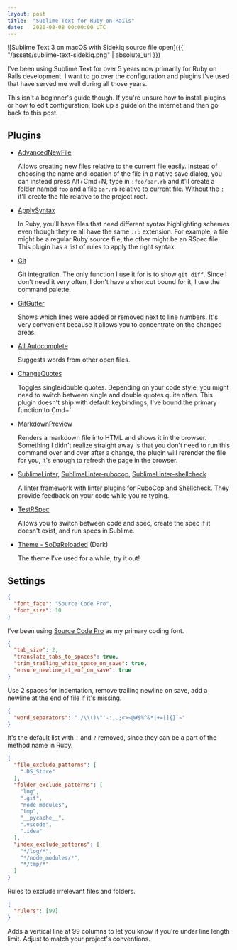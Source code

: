 ```yaml
---
layout: post
title:  "Sublime Text for Ruby on Rails"
date:   2020-08-08 00:00:00 UTC
---
```


![Sublime Text 3 on macOS with Sidekiq source file open]({{ "/assets/sublime-text-sidekiq.png" | absolute_url }})

I've been using Sublime Text for over 5 years now primarily for Ruby on Rails development. I want to go over the configuration and plugins I've used that have served me well during all those years.

This isn't a beginner's guide though. If you're unsure how to install plugins or how to edit configuration, look up a guide on the internet and then go back to this post.

## Plugins

* [AdvancedNewFile](https://github.com/skuroda/Sublime-AdvancedNewFile)

    Allows creating new files relative to the current file easily. Instead of choosing the name and location of the file in a native save dialog, you can instead press Alt+Cmd+N, type in `:foo/bar.rb` and it'll create a folder named `foo` and a file `bar.rb` relative to current file. Without the `:` it'll create the file relative to the project root.
* [ApplySyntax](https://github.com/facelessuser/ApplySyntax)

  In Ruby, you'll have files that need different syntax highlighting schemes even though they're all have the same `.rb` extension. For example, a file might be a regular Ruby source file, the other might be an RSpec file. This plugin has a list of rules to apply the right syntax.
* [Git](https://github.com/kemayo/sublime-text-git)

  Git integration. The only function I use it for is to show `git diff`. Since I don't need it very often, I don't have a shortcut bound for it, I use the command palette.
* [GitGutter](https://packagecontrol.io/packages/GitGutter)

  Shows which lines were added or removed next to line numbers. It's very convenient because it allows you to concentrate on the changed areas.
* [All Autocomplete](https://github.com/alienhard/SublimeAllAutocomplete)

  Suggests words from other open files.
* [ChangeQuotes](https://github.com/colinta/SublimeChangeQuotes)

  Toggles single/double quotes. Depending on your code style, you might need to switch between single and double quotes quite often. This plugin doesn't ship with default keybindings, I've bound the primary function to Cmd+'
* [MarkdownPreview](https://github.com/facelessuser/MarkdownPreview)

  Renders a markdown file into HTML and shows it in the browser. Something I didn't realize straight away is that you don't need to run this command over and over after a change, the plugin will rerender the file for you, it's enough to refresh the page in the browser.
* [SublimeLinter](https://github.com/SublimeLinter/SublimeLinter), [SublimeLinter-rubocop](https://github.com/SublimeLinter/SublimeLinter-rubocop), [SublimeLinter-shellcheck](https://github.com/SublimeLinter/SublimeLinter-shellcheck)

  A linter framework with linter plugins for RuboCop and Shellcheck. They provide feedback on your code while you're typing.
* [TestRSpec](https://github.com/astrauka/TestRSpec)

  Allows you to switch between code and spec, create the spec if it doesn't exist, and run specs in Sublime.
* [Theme - SoDaReloaded](https://github.com/michaelworm/SoDaReloaded-Theme) (Dark)

  The theme I've used for a while, try it out!

## Settings

```json
{
  "font_face": "Source Code Pro",
  "font_size": 10
}
```

I've been using [Source Code Pro](https://github.com/adobe-fonts/source-code-pro) as my primary coding font.

```json
{
  "tab_size": 2,
  "translate_tabs_to_spaces": true,
  "trim_trailing_white_space_on_save": true,
  "ensure_newline_at_eof_on_save": true
}
```

Use 2 spaces for indentation, remove trailing newline on save, add a newline at the end of file if it's missing.

```json
{
  "word_separators": "./\\()\"'-:,.;<>~@#$%^&*|+=[]{}`~"
}
```

It's the default list with `!` and `?` removed, since they can be a part of the method name in Ruby.


```json
{
  "file_exclude_patterns": [
    ".DS_Store"
  ],
  "folder_exclude_patterns": [
    "log",
    ".git",
    "node_modules",
    "tmp",
    "__pycache__",
    ".vscode",
    ".idea"
  ],
  "index_exclude_patterns": [
    "*/log/*",
    "*/node_modules/*",
    "*/tmp/*"
  ]
}
```

Rules to exclude irrelevant files and folders.

```json
{
  "rulers": [99]
}
```

Adds a vertical line at 99 columns to let you know if you're under line length limit. Adjust to match your project's conventions.

